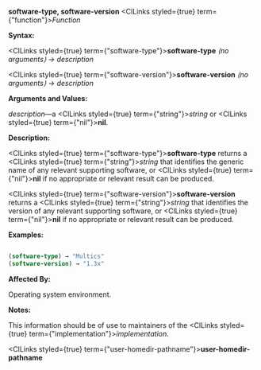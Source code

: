 **software-type, software-version** <ClLinks styled={true} term={"function"}><i>Function</i></ClLinks> 



**Syntax:** 



<ClLinks styled={true} term={"software-type"}><b>software-type</b></ClLinks> *⟨no arguments⟩ → description* 



<ClLinks styled={true} term={"software-version"}><b>software-version</b></ClLinks> *⟨no arguments⟩ → description* 



**Arguments and Values:** 



*description*—a <ClLinks styled={true} term={"string"}><i>string</i></ClLinks> or <ClLinks styled={true} term={"nil"}><b>nil</b></ClLinks>. 



**Description:** 



<ClLinks styled={true} term={"software-type"}><b>software-type</b></ClLinks> returns a <ClLinks styled={true} term={"string"}><i>string</i></ClLinks> that identifies the generic name of any relevant supporting software, or <ClLinks styled={true} term={"nil"}><b>nil</b></ClLinks> if no appropriate or relevant result can be produced. 



<ClLinks styled={true} term={"software-version"}><b>software-version</b></ClLinks> returns a <ClLinks styled={true} term={"string"}><i>string</i></ClLinks> that identifies the version of any relevant supporting software, or <ClLinks styled={true} term={"nil"}><b>nil</b></ClLinks> if no appropriate or relevant result can be produced. 



**Examples:**
```lisp

(software-type) → "Multics" 
(software-version) → "1.3x" 

```
**Affected By:** 



Operating system environment. 



**Notes:** 



This information should be of use to maintainers of the <ClLinks styled={true} term={"implementation"}><i>implementation</i></ClLinks>. 







 



 



<ClLinks styled={true} term={"user-homedir-pathname"}><b>user-homedir-pathname</b></ClLinks> 



